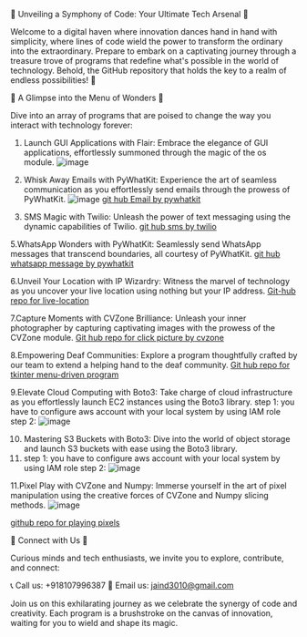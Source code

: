 🚀 Unveiling a Symphony of Code: Your Ultimate Tech Arsenal 🌟

Welcome to a digital haven where innovation dances hand in hand with simplicity, where lines of code wield the power to transform the ordinary into the extraordinary. Prepare to embark on a captivating journey through a treasure trove of programs that redefine what's possible in the world of technology. Behold, the GitHub repository that holds the key to a realm of endless possibilities! 🚀

📂 A Glimpse into the Menu of Wonders 📂

Dive into an array of programs that are poised to change the way you interact with technology forever:

1. Launch GUI Applications with Flair: Embrace the elegance of GUI applications, effortlessly summoned through the magic of the os module.
![image](https://github.com/divyanshujain11/python_automationMenu/assets/77712311/2efe0470-0833-4c7f-9e1b-6bb3fca15c3d)


2. Whisk Away Emails with PyWhatKit: Experience the art of seamless communication as you effortlessly send emails through the prowess of PyWhatKit.
   ![image](https://github.com/divyanshujain11/python_automationMenu/assets/77712311/9ee871bd-8840-428c-a1c6-c556d2e9f094)
   [git hub Email by pywhatkit](https://github.com/divyanshujain11/pywhatkit_sendMail)
  
4. SMS Magic with Twilio: Unleash the power of text messaging using the dynamic capabilities of Twilio.
    [git hub sms by twilio](https://github.com/divyanshujain11/twilio_send_sms)

5.WhatsApp Wonders with PyWhatKit: Seamlessly send WhatsApp messages that transcend boundaries, all courtesy of PyWhatKit.
 [git hub whatsapp message by pywhatkit](https://github.com/divyanshujain11/pywhatkit_send_whatsapp_message)

6.Unveil Your Location with IP Wizardry: Witness the marvel of technology as you uncover your live location using nothing but your IP address.
[Git-hub repo for live-location ](https://github.com/divyanshujain11/python_geo_cordinates)

7.Capture Moments with CVZone Brilliance: Unleash your inner photographer by capturing captivating images with the prowess of the CVZone module.
[Git hub repo for click picture by cvzone](https://github.com/divyanshujain11/python_OpenCV_editing_of_photo)

8.Empowering Deaf Communities: Explore a program thoughtfully crafted by our team to extend a helping hand to the deaf community.
[Git hub repo for tkinter menu-driven program](https://github.com/divyanshujain11/ML_Dumb_People_Help.git)

9.Elevate Cloud Computing with Boto3: Take charge of cloud infrastructure as you effortlessly launch EC2 instances using the Boto3 library.
step 1: you have to configure aws account with your local system by using IAM role
step 2: ![image](https://github.com/divyanshujain11/python_automationMenu/assets/77712311/7258c4a8-09a5-4ab7-a46e-e953dab03a0e)


10. Mastering S3 Buckets with Boto3: Dive into the world of object storage and launch S3 buckets with ease using the Boto3 library.
11. step 1: you have to configure aws account with your local system by using IAM role
step 2:
![image](https://github.com/divyanshujain11/python_automationMenu/assets/77712311/d61f4fc3-aa35-4489-bf15-9fee9e8ad13e)


11.Pixel Play with CVZone and Numpy: Immerse yourself in the art of pixel manipulation using the creative forces of CVZone and Numpy slicing methods.
![image](https://github.com/divyanshujain11/python_automationMenu/assets/77712311/608c6c72-3a6b-410f-a2fa-8c4435710bc0)

[github repo for playing pixels](https://github.com/divyanshujain11/python_OpenCV_editing_of_photo)

🔗 Connect with Us 🔗

Curious minds and tech enthusiasts, we invite you to explore, contribute, and connect:

📞 Call us: +918107996387
📧 Email us: jaind3010@gmail.com

Join us on this exhilarating journey as we celebrate the synergy of code and creativity. Each program is a brushstroke on the canvas of innovation, waiting for you to wield and shape its magic.
